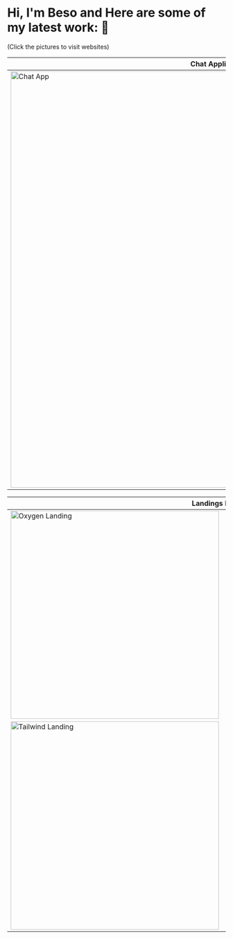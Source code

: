 # Hi, I'm Beso and Here are some of my latest work: 🧵
(Click the pictures to visit websites)

<table style="width: 100%; table-layout: fixed">
  <thead>
    <tr>
      <th>Chat Application</th>
    </tr>
  </thead>
  <tr>
      <td>
        <a href="https://chat-criticvl.netlify.app" target="_blank"
          ><img
            style="width: 100vw"
            src="https://user-images.githubusercontent.com/60577503/211714129-ad8051d4-9fd6-4d62-b90d-a3147542cee7.png"
            alt="Chat App"
        /></a>
      </td>
    </tr>
</table>

<table style="width: 100%; table-layout: fixed">
  <thead>
    <tr>
      <th colspan="2" rowspan="2">Landings Projects</th>
      <th colspan="2" rowspan="2">Simple JS Projects</th>
    </tr>
  </thead>
  <tbody>
    <tr>
      <td>
        <a href="https://oxygen-criticvl.netlify.app" target="_blank"
          ><img
            style="width: 50vw"
            src="https://user-images.githubusercontent.com/60577503/207956598-d8862e77-2d5a-4a09-bb21-d8d47dc0a72c.png"
            alt="Oxygen Landing"
        /></a>
      </td>
      <td>
        <a href="https://adaptive-john-criticvl.netlify.app" target="_blank"
          ><img
            style="width: 50vw"
            src="https://user-images.githubusercontent.com/60577503/207956668-0aa2dd19-0b1f-439c-9493-d849fc7eaae4.png"
            alt="Adaptive Landing"
        /></a>
      </td>
      <td colspan="2" rowspan="2">
        <a href="https://simplez-hub-criticvl.netlify.app" target="_blank"
          ><img
            style="width: 100vw"
            src="https://user-images.githubusercontent.com/60577503/211945853-c8cdd94a-738c-4ea5-a6cb-901e38a74209.png"
            alt="Simplez Hub"
        /></a>
      </td>
    </tr>
    <tr>
      <td>
        <a href="https://cherry-criticvl.netlify.app" target="_blank"
          ><img
            style="width: 50vw"
            src="https://user-images.githubusercontent.com/60577503/207956957-0ffe31b6-2f08-46e1-ba04-4ec780c9ea0f.png"
            alt="Tailwind Landing"
        /></a>
      </td>
      <td>
        <a href="https://manage-criticvl.netlify.app" target="_blank"
          ><img
            style="width: 50vw"
            src="https://user-images.githubusercontent.com/60577503/207956995-48eb7f03-9573-4ad7-b7b3-d8953d450f63.png"
            alt="Manage Landing"
        /></a>
      </td>
    </tr>
  </tbody>
</table>


